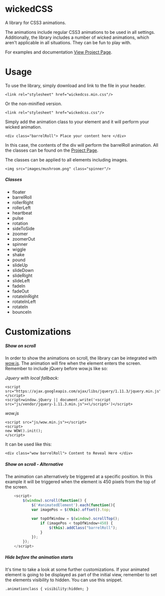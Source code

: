 # wickedCSS
A library for CSS3 animations.

The animations include regular CSS3 animations to be used in all settings. 
Additionally, the library includes a number of wicked animations, which aren't applicable in all situations.
They can be fun to play with.

For examples and documentation [View Project Page](https://kristofferandreasen.github.io/wickedcss/).

# Usage

To use the library, simply download and link to the file in your header.

    <link rel="stylesheet" href="wickedcss.min.css"/>
    
Or the non-minified version.

    <link rel="stylesheet" href="wickedcss.css"/>
    
Simply add the animation class to your element and it will perform your wicked animation.

    <div class="barrelRoll"> Place your content here </div>
    
In this case, the contents of the div will perform the barrelRoll animation. All the classes can be found on the [Project Page](https://kristofferandreasen.github.io/wickedcss/).

The classes can be applied to all elements including images.

    <img src="images/mushroom.png" class="spinner"/>

##### Classes

- floater
- barrelRoll
- rollerRight
- rollerLeft
- heartbeat
- pulse
- rotation
- sideToSide
- zoomer
- zoomerOut
- spinner
- wiggle
- shake
- pound
- slideUp
- slideDown
- slideRight
- slideLeft
- fadeIn
- fadeOut
- rotateInRight
- rotateInLeft
- rotateIn
- bounceIn

# Customizations

##### Show on scroll
In order to show the animations on scroll, the library can be integrated with [wow.js](http://mynameismatthieu.com/WOW/).
The animation will fire when the element enters the screen. Remember to include jQuery before wow.js like so:
    
*Jquery with local fallback:*

    <script src="https://ajax.googleapis.com/ajax/libs/jquery/1.11.3/jquery.min.js"></script>
    <script>window.jQuery || document.write('<script src="js/vendor/jquery-1.11.3.min.js"><\/script>')</script>
    
*wow.js*  

    <script src="js/wow.min.js"></script>
    <script>
    new WOW().init();
    </script>

It can be used like this:

    <div class="wow barrelRoll"> Content to Reveal Here </div>
    
##### Show on scroll - Alternative
The animation can alternatively be triggered at a specific position. In this example it will be triggered when the element is 450 pixels from the top of the screen.

```javascript
    <script>
    	$(window).scroll(function() {
    		$('#animatedElement').each(function(){
    		var imagePos = $(this).offset().top;
    
    		var topOfWindow = $(window).scrollTop();
    			if (imagePos < topOfWindow+450) {
    				$(this).addClass("barrelRoll");
    			}
    		});
    	});
    </script>
```


##### Hide before the animation starts
It's time to take a look at some further customizations. If your animated element is going to be displayed as part of the initial view, remember to set the elements visibility to hidden. You can use this snippet.

    .animationclass { visibility:hidden; }
    

    


